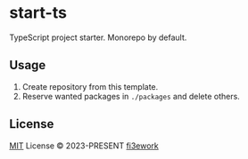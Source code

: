 # start-ts

TypeScript project starter. Monorepo by default.

## Usage

1. Create repository from this template.
2. Reserve wanted packages in `./packages` and delete others.

## License

[MIT](./LICENSE) License © 2023-PRESENT [fi3ework](https://github.com/fi3ework)
